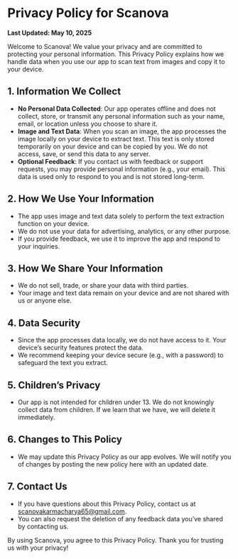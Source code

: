 # Privacy Policy for Scanova

**Last Updated: May 10, 2025**

Welcome to Scanova! We value your privacy and are committed to protecting your personal information. This Privacy Policy explains how we handle data when you use our app to scan text from images and copy it to your device.

## 1. Information We Collect
- **No Personal Data Collected**: Our app operates offline and does not collect, store, or transmit any personal information such as your name, email, or location unless you choose to share it.
- **Image and Text Data**: When you scan an image, the app processes the image locally on your device to extract text. This text is only stored temporarily on your device and can be copied by you. We do not access, save, or send this data to any server.
- **Optional Feedback**: If you contact us with feedback or support requests, you may provide personal information (e.g., your email). This data is used only to respond to you and is not stored long-term.

## 2. How We Use Your Information
- The app uses image and text data solely to perform the text extraction function on your device.
- We do not use your data for advertising, analytics, or any other purpose.
- If you provide feedback, we use it to improve the app and respond to your inquiries.

## 3. How We Share Your Information
- We do not sell, trade, or share your data with third parties.
- Your image and text data remain on your device and are not shared with us or anyone else.

## 4. Data Security
- Since the app processes data locally, we do not have access to it. Your device’s security features protect the data.
- We recommend keeping your device secure (e.g., with a password) to safeguard the text you extract.

## 5. Children’s Privacy
- Our app is not intended for children under 13. We do not knowingly collect data from children. If we learn that we have, we will delete it immediately.

## 6. Changes to This Policy
- We may update this Privacy Policy as our app evolves. We will notify you of changes by posting the new policy here with an updated date.

## 7. Contact Us
- If you have questions about this Privacy Policy, contact us at [scanovakarmacharya65@gmail.com](mailto:scanovakarmacharya65@gmail.com).
- You can also request the deletion of any feedback data you’ve shared by contacting us.

By using Scanova, you agree to this Privacy Policy. Thank you for trusting us with your privacy!
